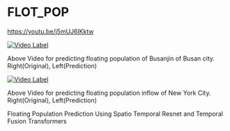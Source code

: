 # FLOT_POP

https://youtu.be/j5mUJ6lKktw

[![Video Label](http://img.youtube.com/vi/j5mUJ6lKktw/0.jpg)](https://youtu.be/j5mUJ6lKktw)

Above Video for predicting floating population of Busanjin of Busan city. Right(Original), Left(Prediction)

[![Video Label](http://img.youtube.com/vi/FB_MSLlWf3M/0.jpg)](https://youtu.be/FB_MSLlWf3M)

Above Video for predicting floating population inflow of New York City. Right(Original), Left(Prediction)

Floating Population Prediction Using Spatio Temporal Resnet and Temporal Fusion Transformers


